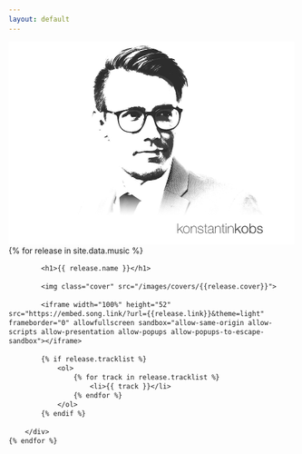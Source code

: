 ```yaml
---
layout: default
---
```

<img class="header-image" src="images/header-image.jpg">

<div class="releases">
    {% for release in site.data.music %}
        <div class="release">

            <h1>{{ release.name }}</h1>

            <img class="cover" src="/images/covers/{{release.cover}}">

            <iframe width="100%" height="52" src="https://embed.song.link/?url={{release.link}}&theme=light" frameborder="0" allowfullscreen sandbox="allow-same-origin allow-scripts allow-presentation allow-popups allow-popups-to-escape-sandbox"></iframe>

            {% if release.tracklist %}
                <ol>
                    {% for track in release.tracklist %}
                        <li>{{ track }}</li>
                    {% endfor %}
                </ol>
            {% endif %}

        </div>
    {% endfor %}
</div>

<!-- <div class="instaposts">
    {% for p in site.data.instagram %}
        <a href="{{ p.url }}" class="instapost">

            <img class="cover" src="{{ p.image_url }}">

            {% p.timestamp | date: "%d.%m.%Y" %}
            {{ p.description }}

        </div>
    {% endfor %}
</div> -->